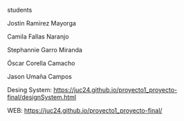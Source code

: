 students

Jostin Ramirez Mayorga

Camila Fallas Naranjo

Stephannie Garro Miranda

Óscar Corella Camacho

Jason Umaña Campos

Desing System: https://juc24.github.io/proyecto1_proyecto-final/designSystem.html

WEB: https://juc24.github.io/proyecto1_proyecto-final/
